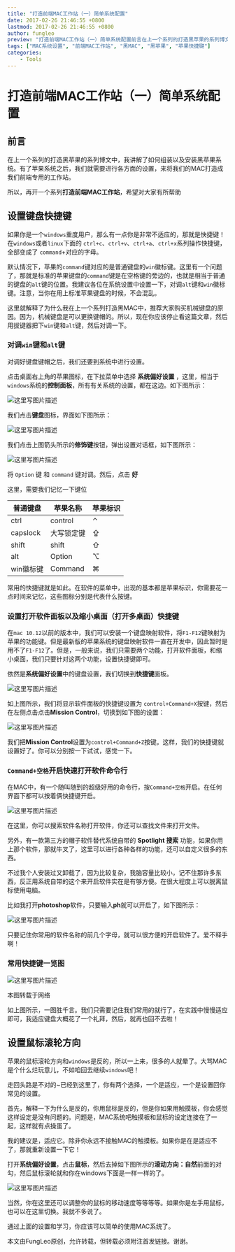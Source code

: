 ```yaml
---
title: "打造前端MAC工作站（一）简单系统配置"
date: 2017-02-26 21:46:55 +0800
lastmod: 2017-02-26 21:46:55 +0800
author: fungleo
preview: "打造前端MAC工作站（一）简单系统配置前言在上一个系列的打造黑苹果的系列博文中，我讲解了如何组装以及安装黑苹果系统。有了苹果系统之后，我们就需要进行各方面的设置，来将我们的MAC打造成我们前端专用的工作站。所以，再开一个系列打造前端MAC工作站，希望对大家有所帮助设置键盘快捷键如果你是一个windows重度用户，那么有一点你是非常不适应的，那就是快捷键！在windows或者linux下面的ctrl"
tags: ["MAC系统设置", "前端MAC工作站", "黑MAC", "黑苹果", "苹果快捷键"]
categories:
    - Tools
---
```


# 打造前端MAC工作站（一）简单系统配置

## 前言

在上一个系列的打造黑苹果的系列博文中，我讲解了如何组装以及安装黑苹果系统。有了苹果系统之后，我们就需要进行各方面的设置，来将我们的MAC打造成我们前端专用的工作站。

所以，再开一个系列**打造前端MAC工作站**，希望对大家有所帮助

## 设置键盘快捷键

如果你是一个`windows`重度用户，那么有一点你是非常不适应的，那就是快捷键！在`windows`或者`linux`下面的 `ctrl+c`、`ctrl+v`、`ctrl+a`、`ctrl+x`系列操作快捷键，全部变成了 `command`+对应的字母。

默认情况下，苹果的`command`键对应的是普通键盘的`win`徽标键。这里有一个问题了，那就是标准的苹果键盘的`command`键是在空格键的旁边的，也就是相当于普通的键盘的`alt`键的位置。我建议各位在系统设置中设置一下，对调`alt`键和`win`徽标键。注意，当你在用上标准苹果键盘的时候，不会混乱。

这里就解释了为什么我在上一个系列打造黑MAC中，推荐大家购买机械键盘的原因。因为，机械键盘是可以更换键帽的。所以，现在你应该停止看这篇文章，然后用拔键器把下`win`键和`alt`键，然后对调一下。

### 对调`win`键和`alt`键

对调好键盘键帽之后，我们还要到系统中进行设置。

点击桌面右上角的苹果图标，在下拉菜单中选择 **系统偏好设置** ，这里，相当于`windows`系统的**控制面板**，所有有关系统的设置，都在这边。如下图所示：

![这里写图片描述](http://img.blog.csdn.net/20170226211215172?watermark/2/text/aHR0cDovL2Jsb2cuY3Nkbi5uZXQvRnVuZ0xlbw==/font/5a6L5L2T/fontsize/400/fill/I0JBQkFCMA==/dissolve/70/gravity/SouthEast)

我们点击**键盘**图标，界面如下图所示：

![这里写图片描述](http://img.blog.csdn.net/20170226211231298?watermark/2/text/aHR0cDovL2Jsb2cuY3Nkbi5uZXQvRnVuZ0xlbw==/font/5a6L5L2T/fontsize/400/fill/I0JBQkFCMA==/dissolve/70/gravity/SouthEast)

我们点击上图箭头所示的**修饰键**按钮，弹出设置对话框，如下图所示：

![这里写图片描述](http://img.blog.csdn.net/20170226211250533?watermark/2/text/aHR0cDovL2Jsb2cuY3Nkbi5uZXQvRnVuZ0xlbw==/font/5a6L5L2T/fontsize/400/fill/I0JBQkFCMA==/dissolve/70/gravity/SouthEast)

将 `Option` 键 和 `command` 键对调。然后，点击 **好**

这里，需要我们记忆一下键位

普通键盘|苹果名称|苹果标识|
---|---|---
ctrl|control|⌃
capslock|大写锁定键|⇪
shift|shift|⇧
alt| Option| ⌥
win徽标键|Command| ⌘

常用的快捷键就是如此。在软件的菜单中，出现的基本都是苹果标识，你需要花一点时间来记忆，这些图标分别是代表什么按键。

### 设置打开软件面板以及缩小桌面（打开多桌面）快捷键

在`mac 10.12`以前的版本中，我们可以安装一个键盘映射软件，将`F1-F12`键映射为苹果的功能键。但是最新版的苹果系统的键盘映射软件一直在开发中，因此暂时是用不了`F1-F12`了。但是，一般来说，我们只需要两个功能，打开软件面板，和缩小桌面，我们只要针对这两个功能，设置快捷键即可。

依然是**系统偏好设置**中的键盘设置，我们切换到**快捷键**面板。

![这里写图片描述](http://img.blog.csdn.net/20170226212657802?watermark/2/text/aHR0cDovL2Jsb2cuY3Nkbi5uZXQvRnVuZ0xlbw==/font/5a6L5L2T/fontsize/400/fill/I0JBQkFCMA==/dissolve/70/gravity/SouthEast)

如上图所示，我们将显示软件面板的快捷键设置为 `control+Command+X`按键，然后在左侧点击点击**Mission Control**，切换到如下图的设置：

![这里写图片描述](http://img.blog.csdn.net/20170226212823335?watermark/2/text/aHR0cDovL2Jsb2cuY3Nkbi5uZXQvRnVuZ0xlbw==/font/5a6L5L2T/fontsize/400/fill/I0JBQkFCMA==/dissolve/70/gravity/SouthEast)

我们把**Mission Control**设置为`control+Command+Z`按键。这样，我们的快捷键就设置好了。你可以分别按一下试试，感觉一下。

### `Command+空格`开启快速打开软件命令行

在MAC中，有一个随叫随到的超级好用的命令行，按`Command+空格`开启。在任何界面下都可以按着俩快捷键开启。

![这里写图片描述](http://img.blog.csdn.net/20170226213141620?watermark/2/text/aHR0cDovL2Jsb2cuY3Nkbi5uZXQvRnVuZ0xlbw==/font/5a6L5L2T/fontsize/400/fill/I0JBQkFCMA==/dissolve/70/gravity/SouthEast)

在这里，你可以搜索软件名称打开软件，你还可以查找文件来打开文件。

另外，有一款第三方的帽子软件替代系统自带的 **Spotlight 搜索** 功能，如果你用上那个软件，那就牛叉了，这里可以进行各种各样的功能，还可以自定义很多的东西。

不过我个人安装过又卸载了，因为比较复杂，我脑容量比较小，记不住那许多东西，反正用系统自带的这个来开启软件实在是有够方便。在很大程度上可以脱离鼠标使用电脑。

比如我打开**photoshop**软件，只要输入**ph**就可以开启了，如下图所示：

![这里写图片描述](http://img.blog.csdn.net/20170226213415462?watermark/2/text/aHR0cDovL2Jsb2cuY3Nkbi5uZXQvRnVuZ0xlbw==/font/5a6L5L2T/fontsize/400/fill/I0JBQkFCMA==/dissolve/70/gravity/SouthEast)

只要记住你常用的软件名称的前几个字母，就可以很方便的开启软件了。爱不释手啊！


### 常用快捷键一览图

![这里写图片描述](http://img.blog.csdn.net/20170226213656097?watermark/2/text/aHR0cDovL2Jsb2cuY3Nkbi5uZXQvRnVuZ0xlbw==/font/5a6L5L2T/fontsize/400/fill/I0JBQkFCMA==/dissolve/70/gravity/SouthEast)

本图转载于网络

如上图所示，一图胜千言。我们只需要记住我们常用的就行了，在实践中慢慢适应即可，我适应键盘大概花了一个礼拜，然后，就再也回不去啦！

## 设置鼠标滚轮方向

苹果的鼠标滚轮方向和`windows`是反的，所以一上来，很多的人就晕了。大骂MAC是个什么烂玩意儿，不如咱回去继续`windows`吧！

走回头路是不对的~已经到这里了，你有两个选择，一个是适应，一个是设置回你常见的设置。

首先，解释一下为什么是反的，你用鼠标是反的，但是你如果用触摸板，你会感觉这样设定是没有问题的。问题是，MAC系统吧触摸板和鼠标的设定连接在了一起，这样就有点操蛋了。

我的建议是，适应它。除非你永远不接触MAC的触摸板。如果你是在是适应不了，那就重新设置一下它！

打开**系统偏好设置**，点击**鼠标**，然后去掉如下图所示的**滚动方向：自然**前面的对勾，然后鼠标滚轮就和你在windows下面是一样一样的了。

![这里写图片描述](http://img.blog.csdn.net/20170226214247856?watermark/2/text/aHR0cDovL2Jsb2cuY3Nkbi5uZXQvRnVuZ0xlbw==/font/5a6L5L2T/fontsize/400/fill/I0JBQkFCMA==/dissolve/70/gravity/SouthEast)

当然，你在这里还可以调整你的鼠标的移动速度等等等等。如果你是左手用鼠标，也可以在这里切换。我就不多说了。

通过上面的设置和学习，你应该可以简单的使用MAC系统了。

本文由FungLeo原创，允许转载，但转载必须附注首发链接。谢谢。


